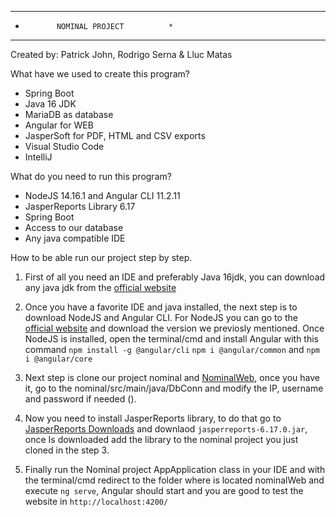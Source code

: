 ***************************************
*            NOMINAL PROJECT          *
***************************************
Created by: Patrick John, Rodrigo Serna & Lluc Matas

What have we used to create this program?

- Spring Boot
- Java 16 JDK
- MariaDB as database
- Angular for WEB
- JasperSoft for PDF, HTML and CSV exports
- Visual Studio Code
- IntelliJ

What do you need to run this program?

- NodeJS 14.16.1 and Angular CLI 11.2.11
- JasperReports Library 6.17
- Spring Boot
- Access to our database
- Any java compatible IDE

How to be able run our project step by step.

1. First of all you need an IDE and preferably Java 16jdk, you can download any java jdk from the [official website](https://www.oracle.com/es/java/technologies/javase-downloads.html)

2. Once you have a favorite IDE and java installed, the next step is to download NodeJS and Angular CLI. For NodeJS you can go to the [official website](https://nodejs.org/es/download/) and download the version we previosly mentioned. Once NodeJS is installed, open the terminal/cmd and install Angular with this command ``` npm install -g @angular/cli ```  ```npm i @angular/common``` and ```npm i @angular/core```

3. Next step is clone our project nominal and [NominalWeb](https://github.com/LMatass/nominalWeb), once you have it, go to the nominal/src/main/java/DbConn and modify the IP, username and password if needed ().

4. Now you need to install JasperReports library, to do that go to [JasperReports Downloads](https://community.jaspersoft.com/community-download) and downlaod ```jasperreports-6.17.0.jar```, once Is downloaded add the library to the nominal project you just cloned in the step 3.

5. Finally run the Nominal project  AppApplication class in your IDE and with the terminal/cmd redirect to the folder where is located nominalWeb and execute ```ng serve```, Angular should start and you are good to test the website in ```http://localhost:4200/```
